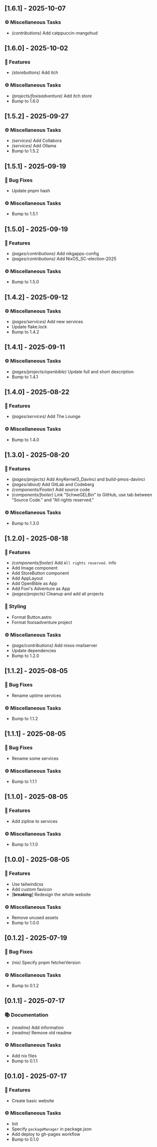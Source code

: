 ## [1.6.1] - 2025-10-07

### ⚙️ Miscellaneous Tasks

- *(contributions)* Add catppuccin-mangohud
## [1.6.0] - 2025-10-02

### 🚀 Features

- *(storebuttons)* Add itch

### ⚙️ Miscellaneous Tasks

- *(projects/foxisadventure)* Add itch store
- Bump to 1.6.0
## [1.5.2] - 2025-09-27

### ⚙️ Miscellaneous Tasks

- *(services)* Add Collabora
- *(services)* Add Ollama
- Bump to 1.5.2
## [1.5.1] - 2025-09-19

### 🐛 Bug Fixes

- Update pnpm hash

### ⚙️ Miscellaneous Tasks

- Bump to 1.5.1
## [1.5.0] - 2025-09-19

### 🚀 Features

- *(pages/contributions)* Add nikgapps-config
- *(pages/contributions)* Add NixOS_SC-election-2025

### ⚙️ Miscellaneous Tasks

- Bump to 1.5.0
## [1.4.2] - 2025-09-12

### ⚙️ Miscellaneous Tasks

- *(pages/services)* Add new services
- Update flake.lock
- Bump to 1.4.2
## [1.4.1] - 2025-09-11

### ⚙️ Miscellaneous Tasks

- *(pages/projects/openbible)* Update full and short description
- Bump to 1.4.1
## [1.4.0] - 2025-08-22

### 🚀 Features

- *(pages/services)* Add The Lounge

### ⚙️ Miscellaneous Tasks

- Bump to 1.4.0
## [1.3.0] - 2025-08-20

### 🚀 Features

- *(pages/projects)* Add AnyKernel3_Davinci and build-pmos-davinci
- *(pages/about)* Add GitLab and Codeberg
- *(components/Footer)* Add source code
- *(components/footer)* Link "SchweGELBin" to GitHub, use tab between "Source Code." and "All rights reserved."

### ⚙️ Miscellaneous Tasks

- Bump to 1.3.0
## [1.2.0] - 2025-08-18

### 🚀 Features

- *(components/footer)* Add `All rights reserved.` info
- Add Image component
- Add StoreButton component
- Add AppLayout
- Add OpenBible as App
- Add Foxi's Adventure as App
- *(pages/projects)* Cleanup and add all projects

### 🎨 Styling

- Format Button.astro
- Format foxisadventure project

### ⚙️ Miscellaneous Tasks

- *(page/contributions)* Add nixos-mailserver
- Update dependencies
- Bump to 1.2.0
## [1.1.2] - 2025-08-05

### 🐛 Bug Fixes

- Rename uptime services

### ⚙️ Miscellaneous Tasks

- Bump to 1.1.2
## [1.1.1] - 2025-08-05

### 🐛 Bug Fixes

- Rename some services

### ⚙️ Miscellaneous Tasks

- Bump to 1.1.1
## [1.1.0] - 2025-08-05

### 🚀 Features

- Add zipline to services

### ⚙️ Miscellaneous Tasks

- Bump to 1.1.0
## [1.0.0] - 2025-08-05

### 🚀 Features

- Use tailwindcss
- Add custom favicon
- [**breaking**] Redesign the whole website

### ⚙️ Miscellaneous Tasks

- Remove unused assets
- Bump to 1.0.0
## [0.1.2] - 2025-07-19

### 🐛 Bug Fixes

- *(nix)* Specify pnpm fetcherVersion

### ⚙️ Miscellaneous Tasks

- Bump to 0.1.2
## [0.1.1] - 2025-07-17

### 📚 Documentation

- *(readme)* Add information
- *(readme)* Remove old readme

### ⚙️ Miscellaneous Tasks

- Add nix files
- Bump to 0.1.1
## [0.1.0] - 2025-07-17

### 🚀 Features

- Create basic website

### ⚙️ Miscellaneous Tasks

- Init
- Specify `packageManager` in package.json
- Add deploy to gh-pages workflow
- Bump to 0.1.0
